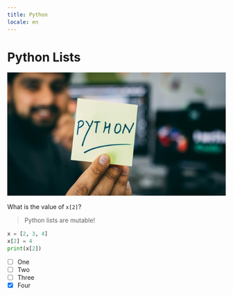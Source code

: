 ```yaml
---
title: Python
locale: en
---
```

# Python Lists

![High-level programming language](./python.jpg)

What is the value of `x[2]`?

> Python lists are mutable!

```python
x = [2, 3, 4]
x[2] = 4
print(x[2])
```

- [ ] One
- [ ] Two
- [ ] Three
- [x] Four
